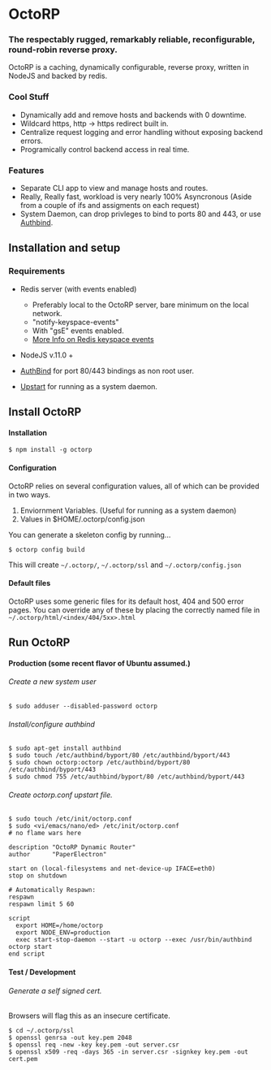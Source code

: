 # OctoRP

### The respectably rugged, remarkably reliable, reconfigurable, round-robin reverse proxy.


OctoRP is a caching, dynamically configurable, reverse proxy, written in NodeJS and backed by redis.

### Cool Stuff
* Dynamically add and remove hosts and backends with 0 downtime.
* Wildcard https, http -> https redirect built in. 
* Centralize request logging and error handling without exposing backend errors. 
* Programically control backend access in real time.

### Features 
* Separate CLI app to view and manage hosts and routes.
* Really, Really fast, workload is very nearly 100% Asyncronous (Aside from a couple of ifs and assigments on each request)
* System Daemon, can drop privleges to bind to ports 80 and 443, or use [Authbind](http://manpages.ubuntu.com/manpages/hardy/man1/authbind.1.html).

## Installation and setup

### Requirements

* Redis server (with events enabled) 
  * Preferably local to the OctoRP server, bare minimum on the local network.
  * "notify-keyspace-events" 
  * With "gsE" events enabled.
  * [More Info on Redis keyspace events](http://redis.io/topics/notifications)

* NodeJS v.11.0 +
* [AuthBind](http://manpages.ubuntu.com/manpages/hardy/man1/authbind.1.html) for port 80/443 bindings as non root user.
* [Upstart](http://upstart.ubuntu.com/) for running as a system daemon.

## Install OctoRP

#### Installation

```shell
$ npm install -g octorp
```

#### Configuration 
OctoRP relies on several configuration values, all of which can be provided in two ways.

1. Enviornment Variables. (Useful for running as a system daemon)
2. Values in $HOME/.octorp/config.json

You can generate a skeleton config by running...

```shell
$ octorp config build
```
This will create `~/.octorp/`, `~/.octorp/ssl` and `~/.octorp/config.json`

#### Default files

OctoRP uses some generic files for its default host, 404 and 500 error pages.
You can override any of these by placing the correctly named file in 
`~/.octorp/html/<index/404/5xx>.html`

## Run OctoRP

#### Production (some recent flavor of Ubuntu assumed.)
###### Create a new system user
```shell
$ sudo adduser --disabled-password octorp
```

###### Install/configure authbind
```shell
$ sudo apt-get install authbind
$ sudo touch /etc/authbind/byport/80 /etc/authbind/byport/443
$ sudo chown octorp:octorp /etc/authbind/byport/80 /etc/authbind/byport/443
$ sudo chmod 755 /etc/authbind/byport/80 /etc/authbind/byport/443
```

###### Create octorp.conf upstart file.

```shell
$ sudo touch /etc/init/octorp.conf
$ sudo <vi/emacs/nano/ed> /etc/init/octorp.conf 
# no flame wars here
```

```
description "OctoRP Dynamic Router"
author      "PaperElectron"

start on (local-filesystems and net-device-up IFACE=eth0)
stop on shutdown

# Automatically Respawn:
respawn
respawn limit 5 60
 
script
  export HOME=/home/octorp
  export NODE_ENV=production
  exec start-stop-daemon --start -u octorp --exec /usr/bin/authbind octorp start
end script
```
#### Test / Development
###### Generate a self signed cert.
Browsers will flag this as an insecure certificate.

```shell
$ cd ~/.octorp/ssl
$ openssl genrsa -out key.pem 2048
$ openssl req -new -key key.pem -out server.csr
$ openssl x509 -req -days 365 -in server.csr -signkey key.pem -out cert.pem
```